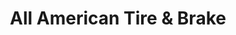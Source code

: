 ---
title: "All American Tire & Brake"
url: /victor/all-american-tire-und-brake/
shop: Autowerkstatt
---